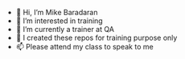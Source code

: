 - 👋 Hi, I’m Mike Baradaran
- 👀 I’m interested in training
- 🌱 I’m currently a trainer at QA
- 💞️ I created these repos for training purpose only
- 📫 Please attend my class to speak to me

<!---
mikebaradaran888/mikebaradaran888 is a ✨ special ✨ repository because its `README.md` (this file) appears on your GitHub profile.
You can click the Preview link to take a look at your changes.
--->
